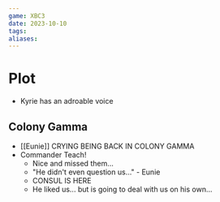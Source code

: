 ```yaml
---
game: XBC3
date: 2023-10-10
tags: 
aliases:
---
```

# Plot
- Kyrie has an adroable voice
## Colony Gamma
- [[Eunie]] CRYING BEING BACK IN COLONY GAMMA
- Commander Teach!
	- Nice and missed them...
	- "He didn't even question us..." - Eunie
	- CONSUL IS HERE
	- He liked us... but is going to deal with us on his own...